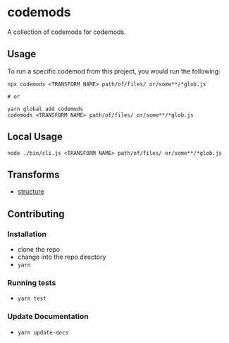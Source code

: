 # codemods


A collection of codemods for codemods.

## Usage

To run a specific codemod from this project, you would run the following:

```
npx codemods <TRANSFORM NAME> path/of/files/ or/some**/*glob.js

# or

yarn global add codemods
codemods <TRANSFORM NAME> path/of/files/ or/some**/*glob.js
```

## Local Usage
```
node ./bin/cli.js <TRANSFORM NAME> path/of/files/ or/some**/*glob.js
```

## Transforms

<!--TRANSFORMS_START-->
* [structure](transforms/structure/README.md)
<!--TRANSFORMS_END-->

## Contributing

### Installation

* clone the repo
* change into the repo directory
* `yarn`

### Running tests

* `yarn test`

### Update Documentation

* `yarn update-docs`